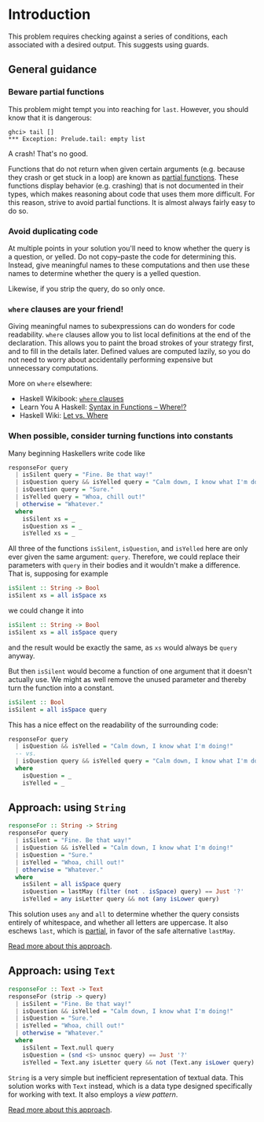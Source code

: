 # Introduction

This problem requires checking against a series of conditions, each associated with a desired output.
This suggests using guards.


## General guidance

### Beware partial functions

This problem might tempt you into reaching for `last`.
However, you should know that it is dangerous:

```text
ghci> tail []
*** Exception: Prelude.tail: empty list
```

A crash!
That's no good.

Functions that do not return when given certain arguments (e.g. because they crash or get stuck in a loop) are known as [partial functions][wiki-partial-functions].
These functions display behavior (e.g. crashing) that is not documented in their types, which makes reasoning about code that uses them more difficult.
For this reason, strive to avoid partial functions.
It is almost always fairly easy to do so.


### Avoid duplicating code

At multiple points in your solution you'll need to know whether the query is a question, or yelled.
Do not copy&ndash;paste the code for determining this.
Instead, give meaningful names to these computations and then use these names to determine whether the query is a yelled question.

Likewise, if you strip the query, do so only once.


### `where` clauses are your friend!

Giving meaningful names to subexpressions can do wonders for code readability.
`where` clauses allow you to list local definitions at the end of the declaration.
This allows you to paint the broad strokes of your strategy first, and to fill in the details later.
Defined values are computed lazily, so you do not need to worry about accidentally performing expensive but unnecessary computations.

More on `where` elsewhere:

- Haskell Wikibook: [`where` clauses][wikibook-where]
- Learn You A Haskell: [Syntax in Functions &ndash; Where!?][lyah-where]
- Haskell Wiki: [Let vs. Where][haskellwiki-let-vs-where]


### When possible, consider turning functions into constants

Many beginning Haskellers write code like

```haskell
responseFor query
  | isSilent query = "Fine. Be that way!"
  | isQuestion query && isYelled query = "Calm down, I know what I'm doing!"
  | isQuestion query = "Sure."
  | isYelled query = "Whoa, chill out!"
  | otherwise = "Whatever."
  where
    isSilent xs = _
    isQuestion xs = _
    isYelled xs = _
```

All three of the functions `isSilent`, `isQuestion`, and `isYelled` here are only ever given the same argument: `query`.
Therefore, we could replace their parameters with `query` in their bodies and it wouldn't make a difference.
That is, supposing for example

```haskell
isSilent :: String -> Bool
isSilent xs = all isSpace xs
```

we could change it into

```haskell
isSilent :: String -> Bool
isSilent xs = all isSpace query
```

and the result would be exactly the same, as `xs` would always be `query` anyway.

But then `isSilent` would become a function of one argument that it doesn't actually use.
We might as well remove the unused parameter and thereby turn the function into a constant.

```haskell
isSilent :: Bool
isSilent = all isSpace query
```

This has a nice effect on the readability of the surrounding code:

```haskell
responseFor query
  | isQuestion && isYelled = "Calm down, I know what I'm doing!"
  -- vs.
  | isQuestion query && isYelled query = "Calm down, I know what I'm doing!"
  where
    isQuestion = _
    isYelled = _
```


## Approach: using `String`

```haskell
responseFor :: String -> String
responseFor query
  | isSilent = "Fine. Be that way!"
  | isQuestion && isYelled = "Calm down, I know what I'm doing!"
  | isQuestion = "Sure."
  | isYelled = "Whoa, chill out!"
  | otherwise = "Whatever."
  where
    isSilent = all isSpace query
    isQuestion = lastMay (filter (not . isSpace) query) == Just '?'
    isYelled = any isLetter query && not (any isLower query)
```

This solution uses `any` and `all` to determine whether the query consists entirely of whitespace, and whether all letters are uppercase.
It also eschews `last`, which is [partial][wiki-partial-functions], in favor of the safe alternative `lastMay`.

[Read more about this approach][string].


## Approach: using `Text`

```haskell
responseFor :: Text -> Text
responseFor (strip -> query)
  | isSilent = "Fine. Be that way!"
  | isQuestion && isYelled = "Calm down, I know what I'm doing!"
  | isQuestion = "Sure."
  | isYelled = "Whoa, chill out!"
  | otherwise = "Whatever."
  where
    isSilent = Text.null query
    isQuestion = (snd <$> unsnoc query) == Just '?'
    isYelled = Text.any isLetter query && not (Text.any isLower query)
```

`String` is a very simple but inefficient representation of textual data.
This solution works with `Text` instead, which is a data type designed specifically for working with text.
It also employs a _view pattern_.

[Read more about this approach][text].


[string]:
    https://exercism.org/tracks/haskell/exercises/bob/approaches/string
    "Approach: using String"
[text]:
    https://exercism.org/tracks/haskell/exercises/bob/approaches/text
    "Approach: using Text"


[haskellwiki-let-vs-where]:
    https://wiki.haskell.org/Let_vs._Where
    "Haskell Wiki: Let vs. Where"
[lyah-where]:
    https://learnyouahaskell.github.io/syntax-in-functions.html#where
    "Syntax in Functions - Learn You a Haskell for Great Good!"
[wiki-partial-functions]:
    https://wiki.haskell.org/Partial_functions
    "Haskell Wiki: Partial functions"
[wikibook-where]:
    https://en.wikibooks.org/wiki/Haskell/Variables_and_functions#where_clauses
    "Haskell Wikibook: where clauses"
